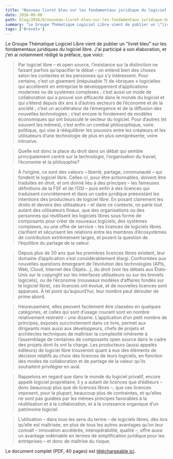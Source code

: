 ```yaml
---
title: "Nouveau livret bleu sur les fondamentaux juridique du logiciel libre"
date: 2016-06-08
path: blog/2016/6/nouveau-livret-bleu-sur-les-fondamentaux-juridique-du-logiciel-libre
summary: "Le Groupe Thématique Logiciel Libre vient de publier un \"livret bleu\" sur les fondamentaux juridiques du logiciel libre."
tags: ['Brevets']
---
```


Le Groupe Thématique Logiciel Libre vient de publier un "livret bleu" sur les fondamentaux juridiques du logiciel libre. J'ai participé à son élaboration, et j'en ai notamment rédigé la préface, que voici:

> Par logiciel libre – et open source, l’insistance sur la
distinction ne faisant parfois qu’opacifier le débat – on
entend bien des choses selon les contextes et les personnes
qui s’y intéressent. Pour certains, c’est un gisement (inépuisable ?) de «briques » logicielles qui accélèrent en entreprise
le développement d’applications modernes ou de
systèmes complexes ; c’est aussi un mode de collaboration
qui a prouvé son efficacité dans le monde du logiciel et qui
s’étend depuis dix ans à d’autres secteurs de l’économie
et de la société ; c’est un accélérateur de l’émergence et
de la diffusion des nouvelles technologies ; c’est encore le
fondement de modèles économiques qui ont bousculé le
secteur du logiciel. Pour d’autres (et souvent les mêmes),
c’est enfin un combat philosophique, voire politique, qui
vise à rééquilibrer les pouvoirs entre les créateurs et les
utilisateurs d’une technologie de plus en plus omniprésente,
voire intrusive.

> Quelle est donc la place du droit dans un débat qui semble
principalement centré sur la technologie, l’organisation du
travail, l’économie et la philosophie?

> À l’origine, ce sont des valeurs – liberté, partage, communauté
– qui fondent le logiciel libre. Celles-ci, pour être
actionnables, doivent être traduites en droit, et ont donné
lieu à des principes – les fameuses définitions de la FSF et
de l’OSI – puis enfin à des licences qui traduisent concrètement
et dans un cadre juridique préexistant les intentions
des producteurs de logiciel libre. En posant clairement les
droits et devoirs des utilisateurs – et dans ce contexte,
on parle tout autant des utilisateurs finaux, que des organisations
ou des personnes qui réutilisent les logiciels
libres sous forme de composants pour créer de nouveaux
logiciels, des systèmes complexes, ou une offre de service
– les licences de logiciels libres clarifient et sécurisent les
relations entre les membres d’écosystèmes de contribution
extrêmement larges, et posent la question de l’équilibre du
partage de la valeur.

> Depuis plus de 30 ans que les premières licences libres
existent, leur domaine d’application s’est considérablement
élargi. Confrontées aux nouvelles questions émergeant de
l’évolution des technologies (APIs, Web, Cloud, Internet
des Objets…), du droit (voir les débats aux États-Unis sur le copyright sur les interfaces utilisateurs ou sur les brevets
logiciels), ou de l’économie (nouveaux modèles d’affaires
fondés sur le logiciel libre), ces licences ont évolué, et de
nouvelles licences sont apparues. À tel point qu’aujourd’hui,
leur nombre peut dérouter de prime abord.

> Heureusement, elles peuvent facilement être classées en
quelques catégories, et celles qui sont d’usage courant sont
en nombre relativement restreint – une dizaine. L’application
d’un petit nombre de principes, exposés succinctement
dans ce livre, permet aux dirigeants mais aussi aux développeurs,
chefs de projets et architectes techniques de maîtriser la complexité inhérente à l’assemblage de centaines
de composants open source dans le cadre des projets dont
ils ont la charge. Les producteurs (aussi appelés éditeurs)
de logiciel libre trouveront quant à eux des éléments de
décision relatifs au choix des licences de leurs logiciels, en
fonction des modes de collaboration et de partage de la
valeur qu’ils souhaitent privilégier en aval.

> Rappelons en regard que dans le monde du logiciel privatif,
encore appelé logiciel propriétaire, il y a autant de licences
que d’éditeurs – donc beaucoup plus que de licences libres –, que ces licences imposent, pour la plupart, beaucoup plus
de contraintes, et qu’elles ne sont pas guidées par les
mêmes principes favorables à la réutilisation et à la collaboration,
et à la croissance organique d’un patrimoine logiciel.

> L’utilisation – dans tous les sens du terme – de logiciels
libres, dès lors qu’elle est maîtrisée, en plus de tous les
autres avantages qu’on leur connaît – innovation accélérée, interopérabilité, qualité –, offre aussi un avantage
indéniable en termes de simplification juridique pour les
entreprises – et donc de maîtrise du risque.

Le document complet (PDF, 40 pages) est [téléchargeable ici](https://cnll.fr/media/LivretBleu_Juridique-2eEdition_GT-LogicielLibre_Systematic_Nov2016_web.pdf).
